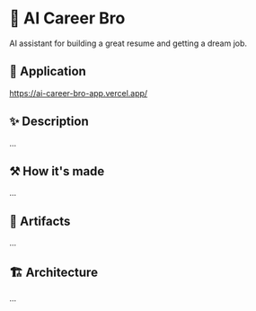# 💪 AI Career Bro

AI assistant for building a great resume and getting a dream job.

## 🔗 Application

https://ai-career-bro-app.vercel.app/

## ✨ Description

...

## ⚒️ How it's made

...

## 📃 Artifacts

...

## 🏗️ Architecture

...
